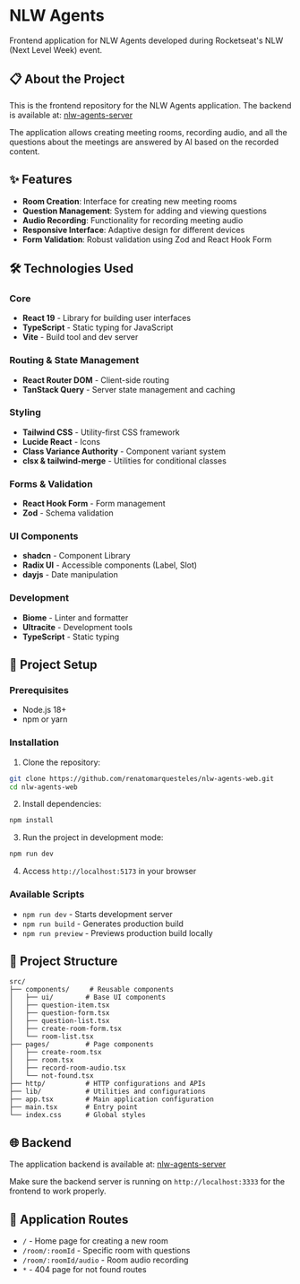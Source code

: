# NLW Agents

Frontend application for NLW Agents developed during Rocketseat's NLW (Next Level Week) event.

## 📋 About the Project

This is the frontend repository for the NLW Agents application. The backend is available at: [nlw-agents-server](https://github.com/renatomarquesteles/nlw-agents-server)

The application allows creating meeting rooms, recording audio, and all the questions about the meetings are answered by AI based on the recorded content.

## ✨ Features

- **Room Creation**: Interface for creating new meeting rooms
- **Question Management**: System for adding and viewing questions
- **Audio Recording**: Functionality for recording meeting audio
- **Responsive Interface**: Adaptive design for different devices
- **Form Validation**: Robust validation using Zod and React Hook Form

## 🛠️ Technologies Used

### Core

- **React 19** - Library for building user interfaces
- **TypeScript** - Static typing for JavaScript
- **Vite** - Build tool and dev server

### Routing & State Management

- **React Router DOM** - Client-side routing
- **TanStack Query** - Server state management and caching

### Styling

- **Tailwind CSS** - Utility-first CSS framework
- **Lucide React** - Icons
- **Class Variance Authority** - Component variant system
- **clsx & tailwind-merge** - Utilities for conditional classes

### Forms & Validation

- **React Hook Form** - Form management
- **Zod** - Schema validation

### UI Components

- **shadcn** - Component Library
- **Radix UI** - Accessible components (Label, Slot)
- **dayjs** - Date manipulation

### Development

- **Biome** - Linter and formatter
- **Ultracite** - Development tools
- **TypeScript** - Static typing

## 🚀 Project Setup

### Prerequisites

- Node.js 18+
- npm or yarn

### Installation

1. Clone the repository:

```bash
git clone https://github.com/renatomarquesteles/nlw-agents-web.git
cd nlw-agents-web
```

2. Install dependencies:

```bash
npm install
```

3. Run the project in development mode:

```bash
npm run dev
```

4. Access `http://localhost:5173` in your browser

### Available Scripts

- `npm run dev` - Starts development server
- `npm run build` - Generates production build
- `npm run preview` - Previews production build locally

## 📁 Project Structure

```
src/
├── components/     # Reusable components
│   ├── ui/        # Base UI components
│   ├── question-item.tsx
│   ├── question-form.tsx
│   ├── question-list.tsx
│   ├── create-room-form.tsx
│   └── room-list.tsx
├── pages/         # Page components
│   ├── create-room.tsx
│   ├── room.tsx
│   ├── record-room-audio.tsx
│   └── not-found.tsx
├── http/          # HTTP configurations and APIs
├── lib/           # Utilities and configurations
├── app.tsx        # Main application configuration
├── main.tsx       # Entry point
└── index.css      # Global styles
```

## 🌐 Backend

The application backend is available at: [nlw-agents-server](https://github.com/renatomarquesteles/nlw-agents-server)

Make sure the backend server is running on `http://localhost:3333` for the frontend to work properly.

## 🎯 Application Routes

- `/` - Home page for creating a new room
- `/room/:roomId` - Specific room with questions
- `/room/:roomId/audio` - Room audio recording
- `*` - 404 page for not found routes
